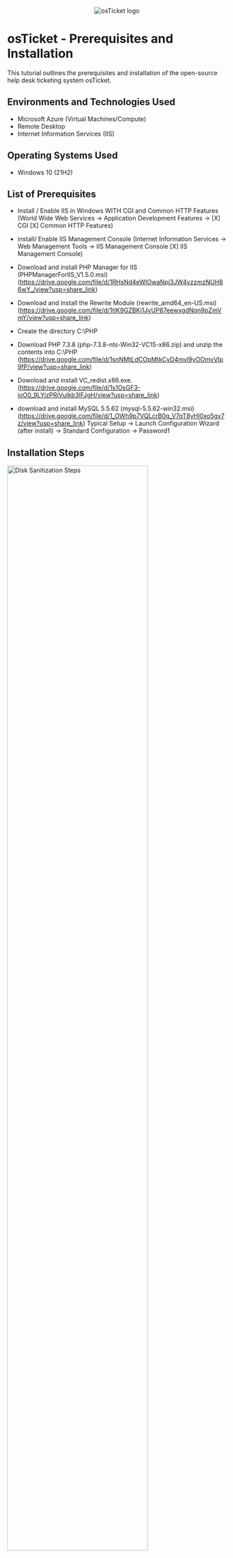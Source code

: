 <p align="center">
<img src="https://i.imgur.com/Clzj7Xs.png" alt="osTicket logo"/>
</p>

<h1>osTicket - Prerequisites and Installation</h1>
This tutorial outlines the prerequisites and installation of the open-source help desk ticketing system osTicket.<br />




<h2>Environments and Technologies Used</h2>

- Microsoft Azure (Virtual Machines/Compute)
- Remote Desktop
- Internet Information Services (IIS)

<h2>Operating Systems Used </h2>

- Windows 10</b> (21H2)

<h2>List of Prerequisites</h2>

- Install / Enable IIS in Windows WITH
CGI and Common HTTP Features
(World Wide Web Services -> Application Development Features ->
[X] CGI
[X] Common HTTP Features)

-  install/ Enable IIS Management Console
(Internet Information Services -> Web Management Tools -> IIS Management Console
	[X] IIS Management Console)

- Download and install PHP Manager for IIS (PHPManagerForIIS_V1.5.0.msi) (https://drive.google.com/file/d/1RHsNd4eWIOwaNpj3JW4vzzmzNUH86wY_/view?usp=share_link)

- Download and install the Rewrite Module (rewrite_amd64_en-US.msi) (https://drive.google.com/file/d/1tIK9GZBKj1JyUP87eewxgdNqn9pZmVmY/view?usp=share_link)

- Create the directory C:\PHP
 
 -  Download PHP 7.3.8 (php-7.3.8-nts-Win32-VC15-x86.zip) and unzip the contents into C:\PHP (https://drive.google.com/file/d/1snNMtLdCOpMtkCyD4mvl9yOOmvVIp9fP/view?usp=share_link)
 -  Download and install VC_redist.x86.exe. (https://drive.google.com/file/d/1s1OsGF3-ioO0_9LYizPRiVuIkb3lFJgH/view?usp=share_link)
 -  download and install MySQL 5.5.62 (mysql-5.5.62-win32.msi) (https://drive.google.com/file/d/1_OWh9p7VQLcrB0q_V7qT8yHl0xo5gv7z/view?usp=share_link)
Typical Setup ->
Launch Configuration Wizard (after install) ->
Standard Configuration ->
Password1

<h2>Installation Steps</h2>

<p>
<img src="https://i.imgur.com/6Z3QPJM.png" height="80%" width="80%" alt="Disk Sanitization Steps"/>
</p>
<p>
After finishing the prerequisites download the osTicket from my file folders and then exact the copy "upload" folder to c:\inetpub\wwwroot then rename upload to osTicket. After that go to IIS (internet Information Services) and restart server.
</p>
<br />

<p>
<img src="https://i.imgur.com/cXSLzxC.png" height="80%" width="80%" alt="Disk Sanitization Steps"/>
</p>
<p>
You then go to and click sites in IIS and press Default web site then press osTicket. Then on right side click Browse *80 which brings up osTicket installer on browser. Go back to IIS then in osTicket home double click PHP manager find and click on “Enable or disable an extension” enables on theses extensions php_imap.dll, php_intl.dll, php_opcache.dll Now Refresh the osTicket site in your browse, observe the changes.

</p>
<br />

<p>
<img src="https://i.imgur.com/UsSGbxw.png" height="80%" width="80%" alt="Disk Sanitization Steps"/>
</p>
Then rename ost-sampleconfig.php to ost-config.php go back to file explorer click open on osTicket the open include then find ost-sampleconfig.php to rename. Then right click ost-config.php the click on properties and click security then press advance at the bottom then press disable inheritance then remove all inherited premissions from this object. Then click add and click select a principal and type everyone then press check names and ok. Then press full control and ok and apply and ok again.  

<p>
 <br />
	
<img src="https://i.imgur.com/LEvbqxw.png" height="80%" width="80%" alt="Disk Sanitization Steps"/>	

Continue setting up osTicket in the browser click continue and fill out all information needed in system settings and Admin User. Now have to download and install HeidiSQL(https://docs.google.com/document/d/1WovrX2DaS9xkfaSr4LXyB4YnnWpXIgPCMMbbfgHmGVw/edit).Open HeidiSQL click new and on the right put in the passswod then press open. now need to create a database right click the blue unnamed and press create new and then database and name it osTicket after that back to the osTicket browser tpye in MySQL Database: osTicket, MySQL Username: root, and MySQL Password: Password1 then click install now and it finished installing.

</p>
<br />
<img src="https://i.imgur.com/1US9ez2.png" height="80%" width="80%" alt="Disk Sanitization Steps"/>

Then do a clean up by Deleting the "setup" file in C:\inetpub\wwwroot\osTicket\setup after deleteintg the "setup" file in file explorer then go to the file "include" open it and find ost-config.php go to properties and Set Permissions to “Read” only and with that the osTicket is ready to log in.


<p>
 <br />

 

